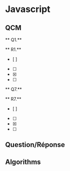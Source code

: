 # Javascript

## QCM

** Q1.**

** R1.**
- [ ] 
- [ ] 
- [x] 
- [ ] 

** Q7.**

** R7.**
- [ ] 
- [ ] 
- [x] 
- [ ] 
## Question/Réponse

## Algorithms